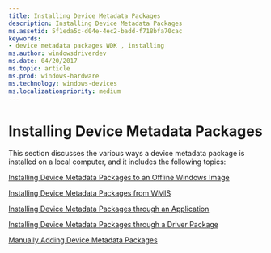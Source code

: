 ```yaml
---
title: Installing Device Metadata Packages
description: Installing Device Metadata Packages
ms.assetid: 5f1eda5c-d04e-4ec2-badd-f718bfa70cac
keywords:
- device metadata packages WDK , installing
ms.author: windowsdriverdev
ms.date: 04/20/2017
ms.topic: article
ms.prod: windows-hardware
ms.technology: windows-devices
ms.localizationpriority: medium
---
```


# Installing Device Metadata Packages


This section discusses the various ways a device metadata package is installed on a local computer, and it includes the following topics:

[Installing Device Metadata Packages to an Offline Windows Image](installing-device-metadata-packages-to-an-offline-windows-image.md)

[Installing Device Metadata Packages from WMIS](installing-device-metadata-packages-from-wmis.md)

[Installing Device Metadata Packages through an Application](installing-device-metadata-packages-through-an-application.md)

[Installing Device Metadata Packages through a Driver Package](installing-device-metadata-packages-through-a-driver-package.md)

[Manually Adding Device Metadata Packages](manually-adding-device-metadata-packages.md)

 

 





